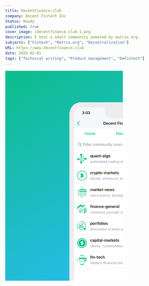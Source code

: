 ```yaml
---
title: DecentFinance.club
company: Decent Fintech Inc
Status: Ready
published: true
cover_image: /decentfinance.club-1.png
description: I host a small community powered by matrix.org.
subjects: ["Fintech", "Matrix.org", "Decentralization"]
URL: https://www.decentfinance.club
date: 2020-02-01
tags: ["Technical writing", "Product management", "DeFintech"]
---
```


![Decent Finance Club screenshot](./../../static/decentfinance.club.png)
